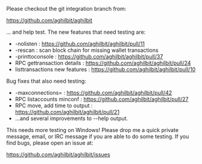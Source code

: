 Please checkout the git integration branch from:

https://github.com/aghilbit/aghilbit

... and help test.  The new features that need testing are:

* -nolisten : https://github.com/aghilbit/aghilbit/pull/11
* -rescan : scan block chain for missing wallet transactions
* -printtoconsole : https://github.com/aghilbit/aghilbit/pull/37
* RPC gettransaction details : https://github.com/aghilbit/aghilbit/pull/24
* listtransactions new features : https://github.com/aghilbit/aghilbit/pull/10

Bug fixes that also need testing:

* -maxconnections= : https://github.com/aghilbit/aghilbit/pull/42
* RPC listaccounts minconf : https://github.com/aghilbit/aghilbit/pull/27
* RPC move, add time to output : https://github.com/aghilbit/aghilbit/pull/21
* ...and several improvements to --help output.

This needs more testing on Windows!  Please drop me a quick private message, email, or IRC message if you are able to do some testing.  If you find bugs, please open an issue at:

https://github.com/aghilbit/aghilbit/issues
